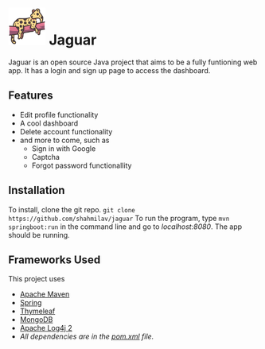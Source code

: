 # <img src="https://github.com/shahmilav/jaguar/blob/main/src/main/resources/static/logo.png" width="75" height="75" /> Jaguar
Jaguar is an open source Java project that aims to be a fully funtioning web app.
It has a login and sign up page to access the dashboard.

## Features
- Edit profile functionality
- A cool dashboard
- Delete account functionality
- and more to come, such as
  - Sign in with Google
  - Captcha
  - Forgot password functionallity

## Installation
To install, clone the git repo.
```git clone https://github.com/shahmilav/jaguar```
To run the program, type ```mvn springboot:run``` in the command line and go to _localhost:8080_. The app should be running.

## Frameworks Used
This project uses
- [Apache Maven](https://maven.apache.org/)
- [Spring](https://spring.io/)
- [Thymeleaf](https://www.thymeleaf.org/)
- [MongoDB](https://www.mongodb.com/)
- [Apache Log4j 2](https://logging.apache.org/log4j/2.x/)
- _All dependencies are in the [pom.xml](https://github.com/shahmilav/jaguar/blob/main/pom.xml) file._


